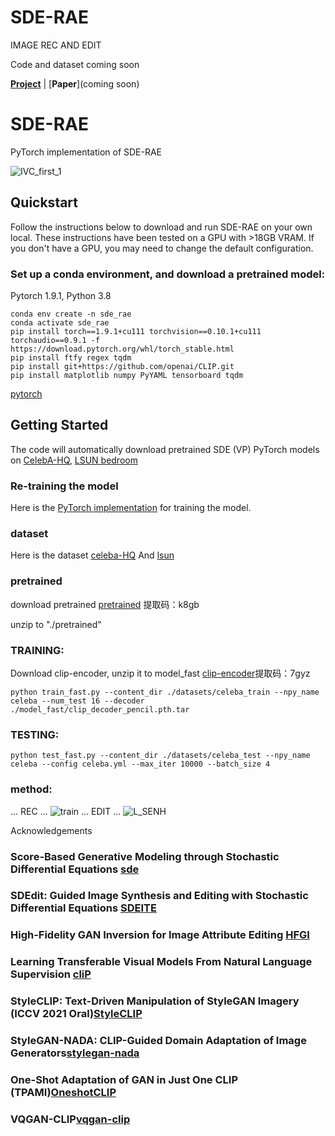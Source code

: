 # SDE-RAE
IMAGE REC AND EDIT

Code and dataset coming soon

[**Project**](https://github.com/haizhu12/SDE-RAE) | [**Paper**](coming soon)

# SDE-RAE
PyTorch implementation of SDE-RAE 
 

![IVC_first_1](https://github.com/haizhu12/SDE-RAE/assets/93024130/1f40f089-bba2-437e-b4a3-ffa1086f147f)


##  Quickstart 

Follow the instructions below to download and run SDE-RAE on your own local. These instructions have been tested on a GPU with >18GB VRAM. If you don't have a GPU, you may need to change the default configuration.

### Set up a conda environment, and download a pretrained model:
Pytorch 1.9.1, Python 3.8
```
conda env create -n sde_rae
conda activate sde_rae
pip install torch==1.9.1+cu111 torchvision==0.10.1+cu111 torchaudio==0.9.1 -f https://download.pytorch.org/whl/torch_stable.html
pip install ftfy regex tqdm
pip install git+https://github.com/openai/CLIP.git
pip install matplotlib numpy PyYAML tensorboard tqdm
```
[pytorch](https://pytorch.org/get-started/previous-versions/)

## Getting Started
The code will automatically download pretrained SDE (VP) PyTorch models on
[CelebA-HQ](https://image-editing-test-12345.s3-us-west-2.amazonaws.com/checkpoints/celeba_hq.ckpt),
[LSUN bedroom](https://image-editing-test-12345.s3-us-west-2.amazonaws.com/checkpoints/bedroom.ckpt)

### Re-training the model
Here is the [PyTorch implementation](https://github.com/ermongroup/ddim) for training the model.

### dataset
Here is the dataset [celeba-HQ](https://paperswithcode.com/dataset/celeba-hq) And [lsun](https://www.yf.io/p/lsun)

### pretrained
download pretrained [pretrained](https://pan.baidu.com/s/1MSegzm-7SprYBKG0Bg1whA?pwd=k8gb) 提取码：k8gb

unzip to "./pretrained"
### TRAINING:
Download clip-encoder, unzip it to model_fast [clip-encoder](https://pan.baidu.com/s/1U17dgOoH5HiFImwsI0E0fg?pwd=7gyz 
)提取码：7gyz
```
python train_fast.py --content_dir ./datasets/celeba_train --npy_name celeba --num_test 16 --decoder ./model_fast/clip_decoder_pencil.pth.tar
```
### TESTING:

```
python test_fast.py --content_dir ./datasets/celeba_test --npy_name celeba --config celeba.yml --max_iter 10000 --batch_size 4
```

### method:
...
REC
...
![train](https://github.com/haizhu12/SDE-RAE/assets/93024130/b3e621c8-2da1-49cd-9b44-5585bfe2fa75)
...
EDIT
...
![L_SENH](https://github.com/haizhu12/SDE-RAE/assets/93024130/a90352d0-6926-408f-bed7-2d02b797fdf0)

Acknowledgements

### Score-Based Generative Modeling through Stochastic Differential Equations [sde](https://github.com/yang-song/score_sde_pytorch)
### SDEdit: Guided Image Synthesis and Editing with Stochastic Differential Equations  [SDEITE](https://github.com/ermongroup/SDEdit)
### High-Fidelity GAN Inversion for Image Attribute Editing [HFGI](https://tengfeiwang.github.io/HFGI/)
### Learning Transferable Visual Models From Natural Language Supervision [cliP](https://github.com/OpenAI/CLIP)
### StyleCLIP: Text-Driven Manipulation of StyleGAN Imagery (ICCV 2021 Oral)[StyleCLIP](https://github.com/orpatashnik/StyleCLIP)
### StyleGAN-NADA: CLIP-Guided Domain Adaptation of Image Generators[stylegan-nada](https://stylegan-nada.github.io/)
### One-Shot Adaptation of GAN in Just One CLIP (TPAMI)[OneshotCLIP](https://github.com/anon96652/OneshotCLIP)
### VQGAN-CLIP[vqgan-clip](https://github.com/EleutherAI/vqgan-clip#vqgan-clip)

